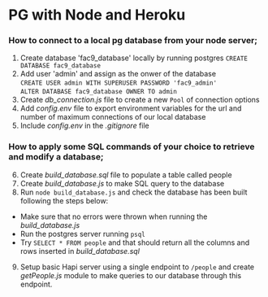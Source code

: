 # PG with Node and Heroku

### How to connect to a local pg database from your node server;
1. Create database 'fac9_database' locally by running postgres
  `CREATE DATABASE fac9_database`
2. Add user 'admin' and assign as the onwer of the database  
  `CREATE USER admin WITH SUPERUSER PASSWORD 'fac9_admin'`  
  `ALTER DATABASE fac9_database OWNER TO admin`
3. Create *db_connection.js* file to create a new `Pool` of connection options
4. Add *config.env* file to export environment variables for the url and number of maximum connections of our local database
5. Include *config.env* in the *.gitignore* file


### How to apply some SQL commands of your choice to retrieve and modify a database;

6. Create *build_database.sql* file to populate a table called people
7. Create *build_database.js* to make SQL query to the database
8. Run `node build_database.js` and check the database has been built following the steps below:
  - Make sure that no errors were thrown when running the *build_database.js*
  - Run the postgres server running `psql`
  - Try `SELECT * FROM people` and that should return all the columns and rows inserted in *build_database.sql*
9. Setup basic Hapi server using a single endpoint to `/people` and create *getPeople.js* module to make queries to our database through this endpoint. 
